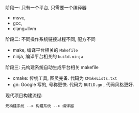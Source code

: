 
阶段一: 只有一个平台, 只需要一个编译器

- msvc, 
- gcc, 
- clang+llvm

阶段二: 不同操作系统链接过程不同, 配方不同

- make, 编译平台相关的 `Makefile`
- ninja, 编译平台相关的 `build.ninja`

阶段三: 元构建系统自动生成平台相关 makefile

- cmake: 传统工具, 图灵完备. 代码为 `CMakeLists.txt`
- gn: Google 写的, 号称更快. 代码为 `BUILD.gn` , 代码风格更好.


现代项目构建流程:
```
元构建系统 --> 构建系统 --> 编译器
```